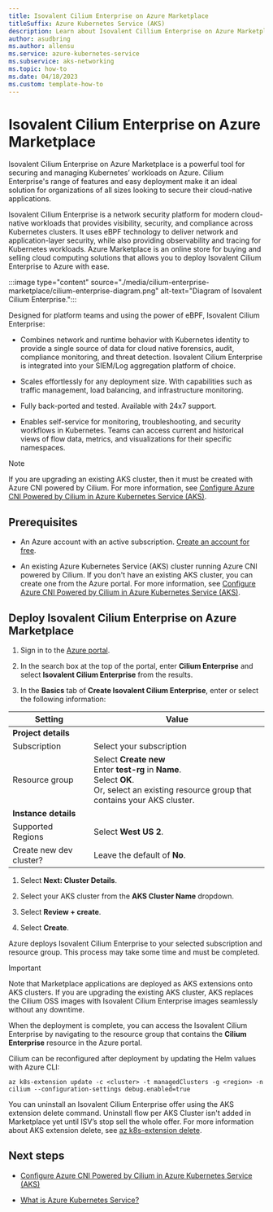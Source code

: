 ```yaml
---
title: Isovalent Cilium Enterprise on Azure Marketplace 
titleSuffix: Azure Kubernetes Service (AKS)
description: Learn about Isovalent Cillium Enterprise on Azure Marketplace and how to deploy it on Azure. 
author: asudbring
ms.author: allensu
ms.service: azure-kubernetes-service
ms.subservice: aks-networking
ms.topic: how-to
ms.date: 04/18/2023
ms.custom: template-how-to
---
```


# Isovalent Cilium Enterprise on Azure Marketplace

Isovalent Cilium Enterprise on Azure Marketplace is a powerful tool for securing and managing Kubernetes’ workloads on Azure. Cilium Enterprise's range of features and easy deployment make it an ideal solution for organizations of all sizes looking to secure their cloud-native applications. 

Isovalent Cilium Enterprise is a network security platform for modern cloud-native workloads that provides visibility, security, and compliance across Kubernetes clusters. It uses eBPF technology to deliver network and application-layer security, while also providing observability and tracing for Kubernetes workloads. Azure Marketplace is an online store for buying and selling cloud computing solutions that allows you to deploy Isovalent Cilium Enterprise to Azure with ease. 

:::image type="content" source="./media/cilium-enterprise-marketplace/cilium-enterprise-diagram.png" alt-text="Diagram of Isovalent Cilium Enterprise.":::

Designed for platform teams and using the power of eBPF, Isovalent Cilium Enterprise:

* Combines network and runtime behavior with Kubernetes identity to provide a single source of data for cloud native forensics, audit, compliance monitoring, and threat detection. Isovalent Cilium Enterprise is integrated into your SIEM/Log aggregation platform of choice.

* Scales effortlessly for any deployment size. With capabilities such as traffic management, load balancing, and infrastructure monitoring.

* Fully back-ported and tested. Available with 24x7 support.

* Enables self-service for monitoring, troubleshooting, and security workflows in Kubernetes. Teams can access current and historical views of flow data, metrics, and visualizations for their specific namespaces.

> [!NOTE]
> If you are upgrading an existing AKS cluster, then it must be created with Azure CNI powered by Cilium. For more information, see [Configure Azure CNI Powered by Cilium in Azure Kubernetes Service (AKS)](azure-cni-powered-by-cilium.md).

## Prerequisites

- An Azure account with an active subscription. [Create an account for free](https://azure.microsoft.com/free/?WT.mc_id=A261C142F).

- An existing Azure Kubernetes Service (AKS) cluster running Azure CNI powered by Cilium. If you don't have an existing AKS cluster, you can create one from the Azure portal. For more information, see [Configure Azure CNI Powered by Cilium in Azure Kubernetes Service (AKS)](azure-cni-powered-by-cilium.md).

## Deploy Isovalent Cilium Enterprise on Azure Marketplace

1. Sign in to the [Azure portal](https://portal.azure.com/).

1. In the search box at the top of the portal, enter **Cilium Enterprise** and select **Isovalent Cilium Enterprise** from the results.

1. In the **Basics** tab of **Create Isovalent Cilium Enterprise**, enter or select the following information:

| Setting | Value |
| --- | --- |
| **Project details** | |
| Subscription | Select your subscription |
| Resource group | Select **Create new** </br> Enter **test-rg** in **Name**. </br> Select **OK**. </br> Or, select an existing resource group that contains your AKS cluster. |
| **Instance details** | |
| Supported Regions | Select **West US 2**. |
| Create new dev cluster? | Leave the default of **No**. |

1. Select **Next: Cluster Details**.

1. Select your AKS cluster from the **AKS Cluster Name** dropdown.

1. Select **Review + create**.

1. Select **Create**.

Azure deploys Isovalent Cilium Enterprise to your selected subscription and resource group. This process may take some time and must be completed. 

> [!IMPORTANT]
> Note that Marketplace applications are deployed as AKS extensions onto AKS clusters. If you are upgrading the existing AKS cluster, AKS replaces the Cilium OSS images with Isovalent Cilium Enterprise images seamlessly without any downtime. 

When the deployment is complete, you can access the Isovalent Cilium Enterprise by navigating to the resource group that contains the **Cilium Enterprise** resource in the Azure portal.

Cilium can be reconfigured after deployment by updating the Helm values with Azure CLI:

```azurecli
az k8s-extension update -c <cluster> -t managedClusters -g <region> -n cilium --configuration-settings debug.enabled=true
```

You can uninstall an Isovalent Cilium Enterprise offer using the AKS extension delete command. Uninstall flow per AKS Cluster isn't added in Marketplace yet until ISV’s stop sell the whole offer. For more information about AKS extension delete, see [az k8s-extension delete](/cli/azure/k8s-extension#az-k8s-extension-delete).

## Next steps

- [Configure Azure CNI Powered by Cilium in Azure Kubernetes Service (AKS)](azure-cni-powered-by-cilium.md)

- [What is Azure Kubernetes Service?](intro-kubernetes.md)